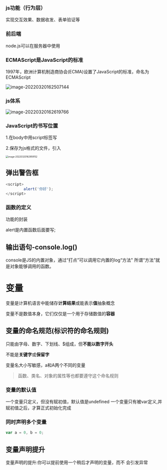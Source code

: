 ### js功能（行为层）

实现交互效果、数据收发、表单验证等

### 前后端

node.js可以在服务器中使用

### ECMAScript是JavaScript的标准

1997年，欧洲计算机制造商协会(ECMA)设置了JavaScript的标准，命名为ECMAScript

![image-20220320162507144](../assets/image-20220320162507144.png)

### js体系

![image-20220320162619766](../assets/image-20220320162619766.png)

### JavaScript的书写位置

1.在body中用script标签写

2.保存为js格式的文件，引入

<img src="../assets/image-20220320162959152.png" alt="image-20220320162959152" style="zoom:50%;" />

## 弹出警告框

```js
<script>
        alert('你好');
</script>
```

### 函数的定义

功能的封装

alert是内置函数后面要写;

## 输出语句-console.log()

console是JS的内置对象，通过“打点”可以调用它内置的log“方法"
所谓“方法”就是对象能够调用的函数。

# 变量

变量是计算机语言中能储存**计算结果**或能表示**值**抽象概念

变量不是数值本身，它们仅仅是一个用于存储数值的**容器**

## 变量的命名规范(标识符的命名规则)

只能由字母、数字、下划线、$组成，但**不能以数字开头**

不能是**关键字**或**保留字**

变量名大小写敏感，a和A两个不同的变量

> 函数、类名、对象的属性等也都要遵守这个命名规则

### 变量的默认值

一个变量只定义，但没有赋初值，默认值是undefined
一个变量只有被var定义,并赋初值之后，才算正式初始化完成

### 同时声明多个变量

```js
var a = 0, b = 0;
```

## 变量声明提升

变量声明的提升:你可以提前使用一个稍后才声明的变量，而不
会引发异常








